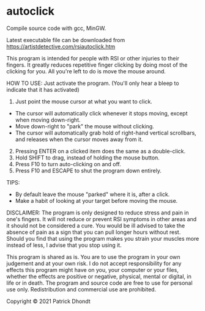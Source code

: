 # autoclick

Compile source code with gcc, MinGW.

Latest executable file can be downloaded from
https://artistdetective.com/rsiautoclick.htm

This program is intended for people with RSI or other injuries to their fingers. 
It greatly reduces repetitive finger clicking by doing most of the clicking for you. 
All you're left to do is move the mouse around.

HOW TO USE:
Just activate the program. (You'll only hear a bleep to indicate that it has activated)
1. Just point the mouse cursor at what you want to click. 
 - The cursor will automatically click whenever it stops moving, except when moving down-right.
 - Move down-right to "park" the mouse without clicking.
 - The cursor will automatically grab hold of right-hand vertical scrollbars, and releases when the cursor moves away from it.
2. Pressing ENTER on a clicked item does the same as a double-click.
3. Hold SHIFT to drag, instead of holding the mouse button.
4. Press F10 to turn auto-clicking on and off.
5. Press F10 and ESCAPE to shut the program down entirely.

TIPS:
- By default leave the mouse "parked" where it is, after a click.
- Make a habit of looking at your target before moving the mouse. 



DISCLAIMER: 
The program is only designed to reduce stress and pain in one's fingers. It will not reduce or prevent RSI symptoms in other areas and it should not be considered a cure. You would be ill advised to take the absence of pain as a sign that you can pull longer hours without rest. Should you find that using the program makes you strain your muscles more instead of less, I advise that you stop using it.

This program is shared as is. You are to use the program in your own judgement and at your own risk. I do not accept responsibility for any effects this program might have on you, your computer or your files, whether the effects are positive or negative, physical, mental or digital, in life or in death.
The program and source code are free to use for personal use only. Redistribution and commercial use are prohibited.

Copyright © 2021 Patrick Dhondt
